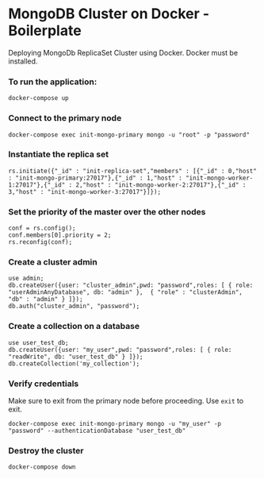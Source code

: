 # MongoDB Cluster on Docker - Boilerplate
Deploying MongoDb ReplicaSet Cluster using Docker. Docker must be installed.

### To run the application:
```
docker-compose up
```

### Connect to the primary node
```
docker-compose exec init-mongo-primary mongo -u "root" -p "password"
```

### Instantiate the replica set
```
rs.initiate({"_id" : "init-replica-set","members" : [{"_id" : 0,"host" : "init-mongo-primary:27017"},{"_id" : 1,"host" : "init-mongo-worker-1:27017"},{"_id" : 2,"host" : "init-mongo-worker-2:27017"},{"_id" : 3,"host" : "init-mongo-worker-3:27017"}]});
```

### Set the priority of the master over the other nodes
```
conf = rs.config();
conf.members[0].priority = 2;
rs.reconfig(conf);
```

### Create a cluster admin
```
use admin;
db.createUser({user: "cluster_admin",pwd: "password",roles: [ { role: "userAdminAnyDatabase", db: "admin" },  { "role" : "clusterAdmin", "db" : "admin" } ]});
db.auth("cluster_admin", "password");
```

### Create a collection on a database
```
use user_test_db;
db.createUser({user: "my_user",pwd: "password",roles: [ { role: "readWrite", db: "user_test_db" } ]});
db.createCollection('my_collection');
```

### Verify credentials
Make sure to exit from the primary node before proceeding. Use `exit` to exit.
```
docker-compose exec init-mongo-primary mongo -u "my_user" -p "password" --authenticationDatabase "user_test_db"
```

### Destroy the cluster
```
docker-compose down
```
